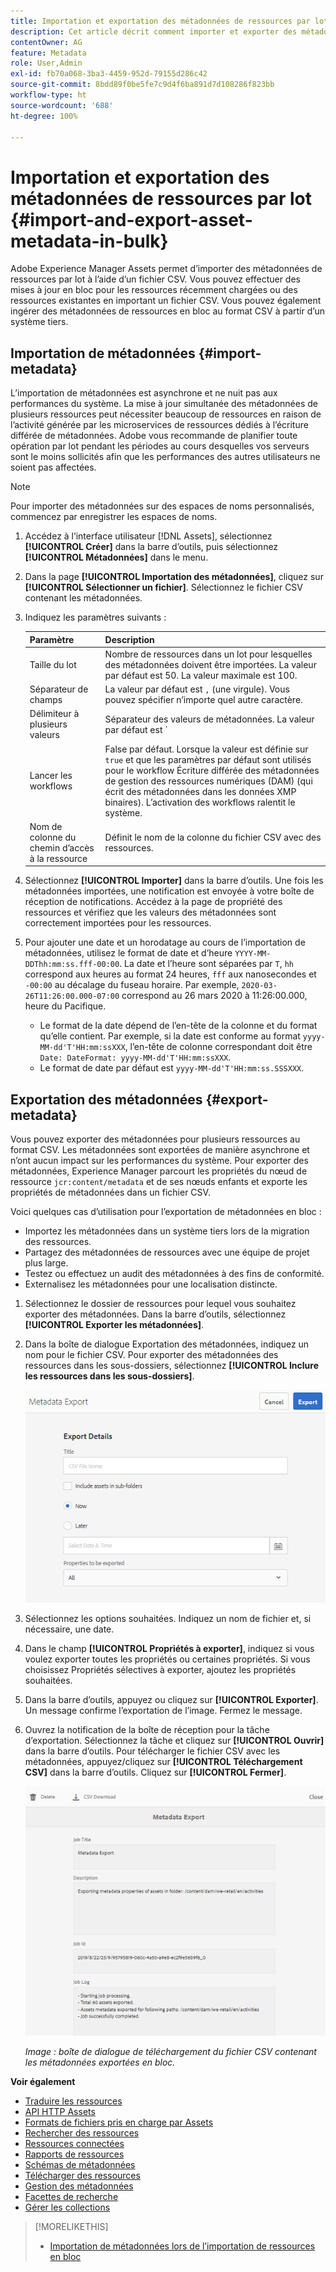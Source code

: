 ```yaml
---
title: Importation et exportation des métadonnées de ressources par lot
description: Cet article décrit comment importer et exporter des métadonnées en bloc.
contentOwner: AG
feature: Metadata
role: User,Admin
exl-id: fb70a068-3ba3-4459-952d-79155d286c42
source-git-commit: 8bdd89f0be5fe7c9d4f6ba891d7d108286f823bb
workflow-type: ht
source-wordcount: '688'
ht-degree: 100%

---
```


# Importation et exportation des métadonnées de ressources par lot {#import-and-export-asset-metadata-in-bulk}

Adobe Experience Manager Assets permet d’importer des métadonnées de ressources par lot à l’aide d’un fichier CSV. Vous pouvez effectuer des mises à jour en bloc pour les ressources récemment chargées ou des ressources existantes en important un fichier CSV. Vous pouvez également ingérer des métadonnées de ressources en bloc au format CSV à partir d’un système tiers.

## Importation de métadonnées {#import-metadata}

L’importation de métadonnées est asynchrone et ne nuit pas aux performances du système. La mise à jour simultanée des métadonnées de plusieurs ressources peut nécessiter beaucoup de ressources en raison de l’activité générée par les microservices de ressources dédiés à l’écriture différée de métadonnées. Adobe vous recommande de planifier toute opération par lot pendant les périodes au cours desquelles vos serveurs sont le moins sollicités afin que les performances des autres utilisateurs ne soient pas affectées.

>[!NOTE]
>
>Pour importer des métadonnées sur des espaces de noms personnalisés, commencez par enregistrer les espaces de noms.

1. Accédez à lʼinterface utilisateur [!DNL Assets], sélectionnez **[!UICONTROL Créer]** dans la barre d’outils, puis sélectionnez **[!UICONTROL Métadonnées]** dans le menu.
1. Dans la page **[!UICONTROL Importation des métadonnées]**, cliquez sur **[!UICONTROL Sélectionner un fichier]**. Sélectionnez le fichier CSV contenant les métadonnées.
1. Indiquez les paramètres suivants :

   | Paramètre | Description |
   | ---------------------- | ------- |
   | Taille du lot | Nombre de ressources dans un lot pour lesquelles des métadonnées doivent être importées. La valeur par défaut est 50. La valeur maximale est 100. |
   | Séparateur de champs | La valeur par défaut est `,` (une virgule). Vous pouvez spécifier n’importe quel autre caractère. |
   | Délimiteur à plusieurs valeurs | Séparateur des valeurs de métadonnées. La valeur par défaut est `|`. |
   | Lancer les workflows | False par défaut. Lorsque la valeur est définie sur `true` et que les paramètres par défaut sont utilisés pour le workflow Écriture différée des métadonnées de gestion des ressources numériques (DAM) (qui écrit des métadonnées dans les données XMP binaires). L’activation des workflows ralentit le système. |
   | Nom de colonne du chemin d’accès à la ressource | Définit le nom de la colonne du fichier CSV avec des ressources. |

1. Sélectionnez **[!UICONTROL Importer]** dans la barre d’outils. Une fois les métadonnées importées, une notification est envoyée à votre boîte de réception de notifications. Accédez à la page de propriété des ressources et vérifiez que les valeurs des métadonnées sont correctement importées pour les ressources.

1. Pour ajouter une date et un horodatage au cours de l’importation de métadonnées, utilisez le format de date et d’heure `YYYY-MM-DDThh:mm:ss.fff-00:00`. La date et l’heure sont séparées par `T`, `hh` correspond aux heures au format 24 heures, `fff` aux nanosecondes et `-00:00` au décalage du fuseau horaire. Par exemple, `2020-03-26T11:26:00.000-07:00` correspond au 26 mars 2020 à 11:26:00.000, heure du Pacifique.

   * Le format de la date dépend de lʼen-tête de la colonne et du format quʼelle contient. Par exemple, si la date est conforme au format `yyyy-MM-dd'T'HH:mm:ssXXX`, lʼen-tête de colonne correspondant doit être `Date: DateFormat: yyyy-MM-dd'T'HH:mm:ssXXX`.
   * Le format de date par défaut est `yyyy-MM-dd'T'HH:mm:ss.SSSXXX`.

<!-- Hidden via cqdoc-17869>

>[!CAUTION]
>
>If the date format does not match `YYYY-MM-DDThh:mm:ss.fff-00:00`, the date values are not set. The date formats of exported metadata CSV file is in the format `YYYY-MM-DDThh:mm:ss-00:00`. If you want to import it, convert it to the acceptable format by adding the nanoseconds value denoted by `fff`.
-->

## Exportation des métadonnées {#export-metadata}

Vous pouvez exporter des métadonnées pour plusieurs ressources au format CSV. Les métadonnées sont exportées de manière asynchrone et n’ont aucun impact sur les performances du système. Pour exporter des métadonnées, Experience Manager parcourt les propriétés du nœud de ressource `jcr:content/metadata` et de ses nœuds enfants et exporte les propriétés de métadonnées dans un fichier CSV.

Voici quelques cas d’utilisation pour l’exportation de métadonnées en bloc :

* Importez les métadonnées dans un système tiers lors de la migration des ressources.
* Partagez des métadonnées de ressources avec une équipe de projet plus large.
* Testez ou effectuez un audit des métadonnées à des fins de conformité.
* Externalisez les métadonnées pour une localisation distincte.

1. Sélectionnez le dossier de ressources pour lequel vous souhaitez exporter des métadonnées. Dans la barre d’outils, sélectionnez **[!UICONTROL Exporter les métadonnées]**.
1. Dans la boîte de dialogue Exportation des métadonnées, indiquez un nom pour le fichier CSV. Pour exporter des métadonnées des ressources dans les sous-dossiers, sélectionnez **[!UICONTROL Inclure les ressources dans les sous-dossiers]**.

   ![Interface et options d’exportation des métadonnées de toutes les ressources dans un dossier](assets/export_metadata_page.png "Interface et options d’exportation des métadonnées de toutes les ressources dans un dossier")

1. Sélectionnez les options souhaitées. Indiquez un nom de fichier et, si nécessaire, une date.

1. Dans le champ **[!UICONTROL Propriétés à exporter]**, indiquez si vous voulez exporter toutes les propriétés ou certaines propriétés. Si vous choisissez Propriétés sélectives à exporter, ajoutez les propriétés souhaitées.

1. Dans la barre d’outils, appuyez ou cliquez sur **[!UICONTROL Exporter]**. Un message confirme l’exportation de l’image. Fermez le message.
1. Ouvrez la notification de la boîte de réception pour la tâche d’exportation. Sélectionnez la tâche et cliquez sur **[!UICONTROL Ouvrir]** dans la barre d’outils. Pour télécharger le fichier CSV avec les métadonnées, appuyez/cliquez sur **[!UICONTROL Téléchargement CSV]** dans la barre d’outils. Cliquez sur **[!UICONTROL Fermer]**.

   ![Boîte de dialogue de téléchargement du fichier CSV contenant les métadonnées exportées en bloc](assets/csv_download.png)

   *Image : boîte de dialogue de téléchargement du fichier CSV contenant les métadonnées exportées en bloc.*

**Voir également**

* [Traduire les ressources](translate-assets.md)
* [API HTTP Assets](mac-api-assets.md)
* [Formats de fichiers pris en charge par Assets](file-format-support.md)
* [Rechercher des ressources](search-assets.md)
* [Ressources connectées](use-assets-across-connected-assets-instances.md)
* [Rapports de ressources](asset-reports.md)
* [Schémas de métadonnées](metadata-schemas.md)
* [Télécharger des ressources](download-assets-from-aem.md)
* [Gestion des métadonnées](manage-metadata.md)
* [Facettes de recherche](search-facets.md)
* [Gérer les collections](manage-collections.md)

>[!MORELIKETHIS]
>
>* [Importation de métadonnées lors de l’importation de ressources en bloc](/help/assets/add-assets.md#asset-bulk-ingestor)

